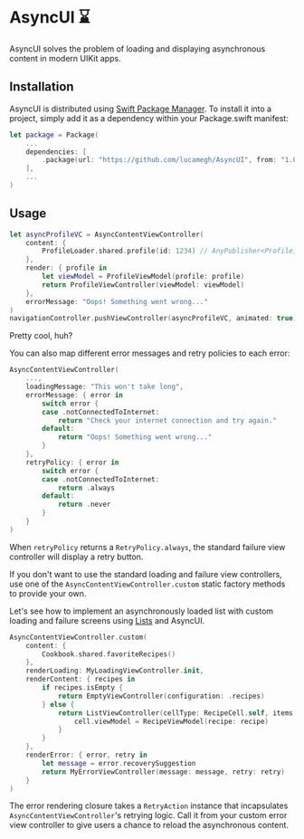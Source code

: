 # AsyncUI ⌛️

AsyncUI solves the problem of loading and displaying asynchronous content in modern UIKit apps.

## Installation

AsyncUI is distributed using [Swift Package Manager](https://swift.org/package-manager). To install it into a project, simply add it as a dependency within your Package.swift manifest:

```swift
let package = Package(
    ...
    dependencies: [
        .package(url: "https://github.com/lucamegh/AsyncUI", from: "1.0.0")
    ],
    ...
)
```

## Usage

```swift
let asyncProfileVC = AsyncContentViewController(
    content: {
        ProfileLoader.shared.profile(id: 1234) // AnyPublisher<Profile, ProfileLoader.Error>
    },
    render: { profile in
        let viewModel = ProfileViewModel(profile: profile)
        return ProfileViewController(viewModel: viewModel)
    },
    errorMessage: "Oops! Something went wrong..."
)
navigationController.pushViewController(asyncProfileVC, animated: true)
```

Pretty cool, huh? 

You can also map different error messages and retry policies to each error:

```swift
AsyncContentViewController(
    ...,
    loadingMessage: "This won't take long",
    errorMessage: { error in
        switch error {
        case .notConnectedToInternet:
            return "Check your internet connection and try again."
        default:
            return "Oops! Something went wrong..."
        }
    },
    retryPolicy: { error in
        switch error {
        case .notConnectedToInternet:
            return .always
        default:
            return .never
        }
    }
)
```

When `retryPolicy` returns a `RetryPolicy.always`, the standard failure view controller will display a retry button.

If you don't want to use the standard loading and failure view controllers, use one of the `AsyncContentViewController.custom` static factory methods to provide your own.

Let's see how to implement an asynchronously loaded list with custom loading and failure screens using [Lists](https://github.com/lucamegh/Lists) and AsyncUI.

```swift
AsyncContentViewController.custom(
    content: { 
        Cookbook.shared.favoriteRecipes()
    },
    renderLoading: MyLoadingViewController.init,
    renderContent: { recipes in
        if recipes.isEmpty {
            return EmptyViewController(configuration: .recipes)
        } else {
            return ListViewController(cellType: RecipeCell.self, items: recipes) { cell, recipe in
                cell.viewModel = RecipeViewModel(recipe: recipe)
            }
        }
    },
    renderError: { error, retry in
        let message = error.recoverySuggestion
        return MyErrorViewController(message: message, retry: retry)
    }
)
```

The error rendering closure takes a `RetryAction` instance that incapsulates `AsyncContentViewController`'s retrying logic. Call it from your custom error view controller to give users a chance to reload the asynchronous content.
